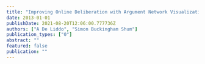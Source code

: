```yaml
---
title: "Improving Online Deliberation with Argument Network Visualization"
date: 2013-01-01
publishDate: 2021-08-20T12:06:00.777736Z
authors: ["A De Liddo", "Simon Buckingham Shum"]
publication_types: ["0"]
abstract: ""
featured: false
publication: ""
---
```


